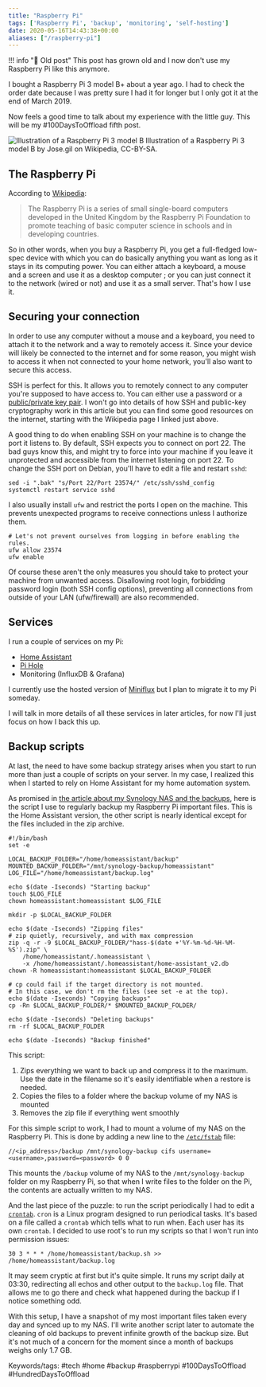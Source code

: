 ```yaml
---
title: "Raspberry Pi"
tags: ['Raspberry Pi', 'backup', 'monitoring', 'self-hosting']
date: 2020-05-16T14:43:38+00:00
aliases: ["/raspberry-pi"]
---
```

!!! info "👴 Old post"
    This post has grown old and I now don't use my Raspberry Pi like this anymore.

I bought a Raspberry Pi 3 model B+ about a year ago. I had to check the order date because I was pretty sure I had it for longer but I only got it at the end of March 2019.

Now feels a good time to talk about my experience with the little guy. This will be my #100DaysToOffload fifth post.

![Illustration of a Raspberry Pi 3 model B](13.JPG)<!--more-->
Illustration of a Raspberry Pi 3 model B by Jose.gil on Wikipedia, CC-BY-SA.

## The Raspberry Pi
According to [Wikipedia](https://en.wikipedia.org/wiki/Raspberry_Pi):

> The Raspberry Pi is a series of small single-board computers developed in the United Kingdom by the Raspberry Pi Foundation to promote teaching of basic computer science in schools and in developing countries.

So in other words, when you buy a Raspberry Pi, you get a full-fledged low-spec device with which you can do basically anything you want as long as it stays in its computing power. You can either attach a keyboard, a mouse and a screen and use it as a desktop computer ; or you can just connect it to the network (wired or not) and use it as a small server. That's how I use it.

## Securing your connection
In order to use any computer without a mouse and a keyboard, you need to attach it to the network and a way to remotely access it. Since your device will likely be connected to the internet and for some reason, you might wish to access it when not connected to your home network, you'll also want to secure this access.

SSH is perfect for this. It allows you to remotely connect to any computer you're supposed to have access to. You can either use a password or a [public/private key pair](https://en.wikipedia.org/wiki/Public-key_cryptography). I won't go into details of how SSH and public-key cryptography work in this article but you can find some good resources on the internet, starting with the Wikipedia page I linked just above.

A good thing to do when enabling SSH on your machine is to change the port it listens to. By default, SSH expects you to connect on port 22. The bad guys know this, and might try to force into your machine if you leave it unprotected and accessible from the internet listening on port 22. To change the SSH port on Debian, you'll have to edit a file and restart `sshd`:

```{ .bash .large }
sed -i ".bak" "s/Port 22/Port 23574/" /etc/ssh/sshd_config
systemctl restart service sshd
```

I also usually install `ufw` and restrict the ports I open on the machine. This prevents unexpected programs to receive connections unless I authorize them.

```{ .bash .large }
# Let's not prevent ourselves from logging in before enabling the rules.
ufw allow 23574
ufw enable
```

Of course these aren't the only measures you should take to protect your machine from unwanted access. Disallowing root login, forbidding password login (both SSH config options), preventing all connections from outside of your LAN (ufw/firewall) are also recommended.

## Services
I run a couple of services on my Pi:

* [Home Assistant](https://home-assistant.io/)
* [Pi Hole](/pi-hole)
* Monitoring (InfluxDB & Grafana)

I currently use the hosted version of [Miniflux](https://miniflux.app/) but I plan to migrate it to my Pi someday.

I will talk in more details of all these services in later articles, for now I'll just focus on how I back this up.

## Backup scripts
At last, the need to have some backup strategy arises when you start to run more than just a couple of scripts on your server. In my case, I realized this when I started to rely on Home Assistant for my home automation system.

As promised in [the article about my Synology NAS and the backups](/synology-nas-stream-and-backup), here is the script I use to regularly backup my Raspberry Pi important files. This is the Home Assistant version, the other script is nearly identical except for the files included in the zip archive.

```{ .bash .large }
#!/bin/bash
set -e

LOCAL_BACKUP_FOLDER="/home/homeassistant/backup"
MOUNTED_BACKUP_FOLDER="/mnt/synology-backup/homeassistant"
LOG_FILE="/home/homeassistant/backup.log"

echo $(date -Iseconds) "Starting backup"
touch $LOG_FILE
chown homeassistant:homeassistant $LOG_FILE

mkdir -p $LOCAL_BACKUP_FOLDER

echo $(date -Iseconds) "Zipping files"
# zip quietly, recursively, and with max compression
zip -q -r -9 $LOCAL_BACKUP_FOLDER/"hass-$(date +'%Y-%m-%d-%H-%M-%S').zip" \
	/home/homeassistant/.homeassistant \
	-x /home/homeassistant/.homeassistant/home-assistant_v2.db
chown -R homeassistant:homeassistant $LOCAL_BACKUP_FOLDER

# cp could fail if the target directory is not mounted.
# In this case, we don't rm the files (see set -e at the top).
echo $(date -Iseconds) "Copying backups"
cp -Rn $LOCAL_BACKUP_FOLDER/* $MOUNTED_BACKUP_FOLDER/

echo $(date -Iseconds) "Deleting backups"
rm -rf $LOCAL_BACKUP_FOLDER

echo $(date -Iseconds) "Backup finished"
```

This script:

1. Zips everything we want to back up and compress it to the maximum. Use the date in the filename so it's easily identifiable when a restore is needed.
2. Copies the files to a folder where the backup volume of my NAS is mounted
4. Removes the zip file if everything went smoothly

For this simple script to work, I had to mount a volume of my NAS on the Raspberry Pi. This is done by adding a new line to the [`/etc/fstab`](https://en.wikipedia.org/wiki/Fstab) file:

```{ .text .large }
//<ip_address>/backup /mnt/synology-backup cifs username=<username>,password=<password> 0 0
```

This mounts the `/backup` volume of my NAS to the `/mnt/synology-backup` folder on my Raspberry Pi, so that when I write files to the folder on the Pi, the contents are actually written to my NAS.

And the last piece of the puzzle: to run the script periodically I had to edit a [`crontab`](https://en.wikipedia.org/wiki/Cron). `cron` is a Linux program designed to run periodical tasks. It's based on a file called a `crontab` which tells what to run when. Each user has its own `crontab`. I decided to use root's to run my scripts so that I won't run into permission issues:

```{ .text .large }
30 3 * * * /home/homeassistant/backup.sh >> /home/homeassistant/backup.log
```

It may seem cryptic at first but it's quite simple. It runs my script daily at 03:30, redirecting all echos and other output to the `backup.log` file. That allows me to go there and check what happened during the backup if I notice something odd.

With this setup, I have a snapshot of my most important files taken every day and synced up to my NAS. I'll write another script later to automate the cleaning of old backups to prevent infinite growth of the backup size. But it's not much of a concern for the moment since a month of backups weighs only 1.7 GB.


Keywords/tags:
#tech #home #backup #raspberrypi #100DaysToOffload #HundredDaysToOffload
